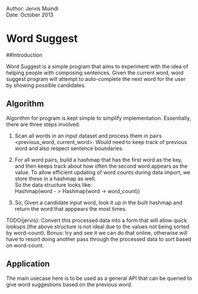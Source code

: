 Author: Jervis Muindi   
Date: October 2013   


# Word Suggest

##Introduction

Word Suggest is a simple program that aims to experiment with the idea of helping people with composing sentences. Given the current
word, word suggest program will attempt to auto-complete the next word for the user by showing
possible candidates. 

## Algorithm
Algorithm for program is kept simple to simplify implementation. Essentially, there are three steps
involved.

1. Scan all words in an input dataset and process them in pairs <previous_word, current_word>. Would
need to keep track of previous word and also respect sentence boundaries.

1. For all  word pairs, build a hashmap that has the first word as the key, and then keeps track about
how often the second word appears as the value. To allow efficient updating of word counts during data import,
 we store these in a hashmap as well.<br/>
So the data structure looks like:<br/>
Hashmap(word - > Hashmap(word -> word_count))

1. So, Given a candidate input word, look it up in the built hashmap and return the word
that apppears the most times.

TODO(jervis): Convert this processed data into a form that will allow quick lookups (the above structure is not 
ideal due to the values not being sorted by word-count). Bonus: try and see it we can do that online, otherwise 
will have to resort doing another pass through the processed data to sort based on word-count.  


## Application
The main usecase here is to be used as a general API that can be queried to give word suggestions
based on the previous word. 

